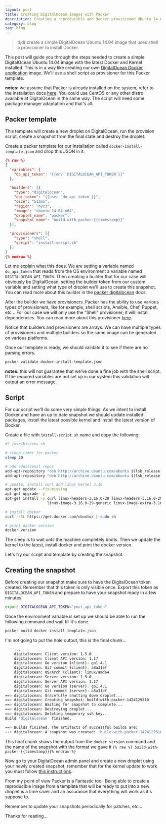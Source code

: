 ```yaml
---
layout: post
title: Creating DigitalOcean images with Packer
description: Creating a reproducible and Docker provisioned Ubuntu 14.04 image with Packer on DigitalOcean.
category: blog
tag: blog
---
```


> tl;dr create a simple DigitalOcean Ubuntu 14.04 image that uses shell a
provisioner to install Docker.

This post will guide you through the steps needed to create a simple
DigitalOcean Ubuntu 14.04 image with the latest Docker and Kernel installed.
This is in a way like creating our own [DigitalOcean Docker
application][do-docker-app] image.  We'll use a shell script as provisioner for
this Packer template.

**notes:** we assume that Packer is already installed on the system, refer to
the installation docs [here][packer-install]. You could use CentOS or any other
distro available at DigitalOcean in the same way. The script will need some
package manager adaptation and that's all.

## Packer template

This template will create a new droplet on DigitalOcean, run the provision
script, create a snapshot from the final state and destroy the droplet.

Create a packer template for our installation called
`docker-install-template.json` and drop this JSON in it.

```json
{% raw %}
{
  "variables": {
    "do_api_token": "{{env `DIGITALOCEAN_API_TOKEN`}}"
  },

  "builders": [{
    "type": "digitalocean",
    "api_token": "{{user `do_api_token`}}",
    "size": "512mb",
    "region": "nyc3",
    "image": "ubuntu-14-04-x64",
    "droplet_name": "packer",
    "snapshot_name": "build-with-packer-{{timestamp}}"
  }],

  "provisioners": [{
    "type": "shell",
    "script": "install-script.sh"
  }]
}
{% endraw %}
```

Let me explain what this does. We are setting a variable named `do_api_token`
that reads from the OS environment a variable named `DIGITALOCEAN_API_TOKEN`.
Then creating a builder that for our case will obviously be DigitalOcean,
setting the builder token from our custom variable and setting what type of
droplet we'll use to create this snapshot. You can read more about this builder
in the [packer digitalocean][packer-do] docs.

After the builder we have provisioners. Packer has the ability to use various
types of provisioners, like for example, shell scripts, Ansible, Chef, Puppet,
etc... For our case we will only use the "Shell" provisioner; it will install
dependencies. You can read more about this provisioner [here][packer-shell].

Notice that builders and provisioners are arrays. We can have multiple types of
provisioners and multiple builders so the same image can be generated on various
platforms.

Once our template is ready, we should validate it to see if there are no parsing
errors.

```bash
packer validate docker-install-template.json
```
**notes:** this will not guarantee that we've done a fine job with the shell
script. If the required variables are not set up in our system this validation
will output an error message.

## Script

For our script we'll do some very simple things. As we intent to install Docker
and have an up to date snapshot we should update installed packages, install the
latest possible kernel and install the latest version of Docker.

Create a file with `install-script.sh` name and copy the following:

```bash
#! /usr/bin/env sh

# sleep timer for packer
sleep 30

# add additional repos
add-apt-repository "deb http://archive.ubuntu.com/ubuntu $(lsb_release -sc) main universe"
add-apt-repository "deb http://archive.ubuntu.com/ubuntu $(lsb_release -sc)-updates main universe"

# update, install curl and linux kernel 3.16
apt-get update --fix-missing
apt-get upgrade -y
apt-get install -y curl linux-headers-3.16.0-29 linux-headers-3.16.0-29-generic \
                   linux-image-3.16.0-29-generic linux-image-extra-3.16.0-29-generic

# install docker
curl -sSL https://get.docker.com/ubuntu/ | sudo sh

# print docker version
docker version
```

The sleep is to wait until the machine completely boots. Then we update the
kernel to the latest, install docker and print the docker version.

Let's try our script and template by creating the snapshot.

## Creating the snapshot

Before creating our snapshot make sure to have the DigitalOcean token created.
Remember that this token is only visible once. Export this token as
`DIGITALOCEAN_API_TOKEN` and prepare to have your snapshot ready in a few
minutes.

```bash
export DIGITALOCEAN_API_TOKEN="your_api_token"
```

Once the environment variable is set up we should be able to run the following
command and wait till it's done.

```bash
packer build docker-install-template.json
```

I'm not going to put the hole output, this is the final chunk...

```bash
    ...
    digitalocean: Client version: 1.5.0
    digitalocean: Client API version: 1.17
    digitalocean: Go version (client): go1.4.1
    digitalocean: Git commit (client): a8a31ef
    digitalocean: OS/Arch (client): linux/amd64
    digitalocean: Server version: 1.5.0
    digitalocean: Server API version: 1.17
    digitalocean: Go version (server): go1.4.1
    digitalocean: Git commit (server): a8a31ef
==> digitalocean: Gracefully shutting down droplet...
==> digitalocean: Creating snapshot: build-with-packer-1424129310
==> digitalocean: Waiting for snapshot to complete...
==> digitalocean: Destroying droplet...
==> digitalocean: Deleting temporary ssh key...
Build 'digitalocean' finished.

==> Builds finished. The artifacts of successful builds are:
--> digitalocean: A snapshot was created: 'build-with-packer-1424129310' in region 'New York 3'
```

This final chunk shows the output from the `docker version` command and the name
of the snapshot with the format we gave it `{% raw %}
build-with-packer-{{timestamp}}{% endraw %}`

Now go to your DigitalOcean admin panel and create a new droplet using your
newly created snapshot, remember that for the kernel update to work you must
follow [this instructions][do-kernel].

From my point of view Packer is a Fantastic tool. Being able to create a
reproducible image from a template that will be ready to put into a new droplet
is a time saver and an assurance that everything will work as it's suppose to.

Remember to update your snapshots periodically for patches, etc...

Thanks for reading...

[packer-do]: https://packer.io/docs/builders/digitalocean.html
[packer-shell]: https://packer.io/docs/provisioners/shell.html
[packer-install]: https://packer.io/docs/installation.html
[do-kernel]: https://www.digitalocean.com/community/questions/how-i-update-my-kernel
[do-docker-app]: https://www.digitalocean.com/community/tutorials/how-to-use-the-digitalocean-docker-application
